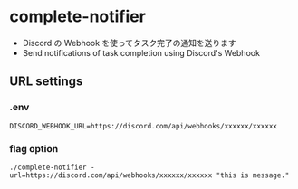 # complete-notifier

- Discord の Webhook を使ってタスク完了の通知を送ります
- Send notifications of task completion using Discord's Webhook

## URL settings

### .env

```
DISCORD_WEBHOOK_URL=https://discord.com/api/webhooks/xxxxxx/xxxxxx
```

### flag option

```
./complete-notifier -url=https://discord.com/api/webhooks/xxxxxx/xxxxxx "this is message."
```
